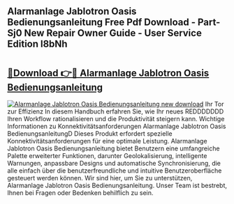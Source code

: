 ## Alarmanlage Jablotron Oasis Bedienungsanleitung Free Pdf Download - Part-Sj0 New Repair Owner Guide - User Service Edition l8bNh

# <h2><a href="http://df2lnq.blite.top/?on=Alarmanlage+Jablotron+Oasis+Bedienungsanleitung">🔗Download 👉🔴 Alarmanlage Jablotron Oasis Bedienungsanleitung</a></h2>

[![Alarmanlage Jablotron Oasis Bedienungsanleitung new download](https://i.imgur.com/lujVjoI.png)](http://df2lnq.blite.top/?on=Alarmanlage+Jablotron+Oasis+Bedienungsanleitung)
Ihr Tor zur Effizienz In diesem Handbuch erfahren Sie, wie Ihr neues REDDDDDDD Ihren Workflow rationalisieren und die Produktivität steigern kann. Wichtige Informationen zu Konnektivitätsanforderungen Alarmanlage Jablotron Oasis BedienungsanleitungD Dieses Produkt erfordert spezielle Konnektivitätsanforderungen für eine optimale Leistung. Alarmanlage Jablotron Oasis Bedienungsanleitung bietet Benutzern eine umfangreiche Palette erweiterter Funktionen, darunter Geolokalisierung, intelligente Warnungen, anpassbare Designs und automatische Synchronisierung, die alle einfach über die benutzerfreundliche und intuitive Benutzeroberfläche gesteuert werden können. Wir sind hier, um Sie zu unterstützen, Alarmanlage Jablotron Oasis Bedienungsanleitung. Unser Team ist bestrebt, Ihnen bei Fragen oder Bedenken behilflich zu sein.
